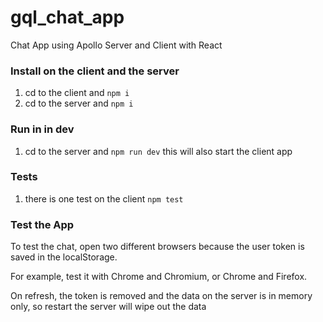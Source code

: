 # gql_chat_app
Chat App using Apollo Server and Client with React

### Install on the client and the server

1. cd to the client and ```npm i```
2. cd to the server and ```npm i```

### Run in in dev

1. cd to the server and ```npm run dev``` this will also start the client app

### Tests

1. there is one test on the client
``` npm test ```

### Test the App

To test the chat,  open two different browsers because the user token is saved in the localStorage. 

For example, test it with Chrome and Chromium, or Chrome and Firefox.

On refresh, the token is removed and the data on the server is in memory only, so restart the server will wipe out the data

